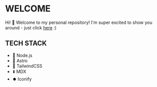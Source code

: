 # WELCOME

Hi! 👋 Welcome to my personal repository! I'm super excited to show you around - just click <a href="https://leppy-oss.github.io/" target="_blank">here</a> :)

## TECH STACK

<ul>
  <li>🍃 Node.js</li>
  <li>🚀 Astro</li>
  <li>💨 TailwindCSS</li>
  <li>⬇️ MDX</li>
  <li>⏺️ Iconify</li>
</ul>